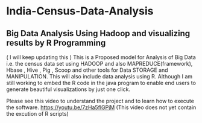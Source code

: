 # India-Census-Data-Analysis
## Big Data Analysis Using Hadoop and visualizing results by R Programming

( I will keep updating this ) This is a Proposed model for Analysis of Big Data i.e. the census data set using HADOOP and also MAPREDUCE(framework), Hbase , Hive , Pig , Scoop and other tools for Data STORAGE and MANIPULATION. This will also include data analysis using R. Although I am still working to embed the R code in the java program to enable end users to generate beautiful visualizations by just one click.

Please see this video to understand the project and to learn how to execute the software.
https://youtu.be/7zHa5flGPjM
(This video does not yet contain the excution of R scripts)
